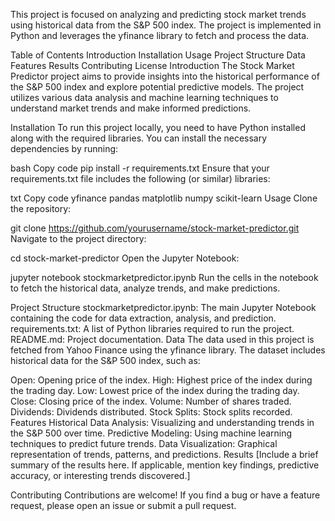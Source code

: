 This project is focused on analyzing and predicting stock market trends using historical data from the S&P 500 index. The project is implemented in Python and leverages the yfinance library to fetch and process the data.

Table of Contents
Introduction
Installation
Usage
Project Structure
Data
Features
Results
Contributing
License
Introduction
The Stock Market Predictor project aims to provide insights into the historical performance of the S&P 500 index and explore potential predictive models. The project utilizes various data analysis and machine learning techniques to understand market trends and make informed predictions.

Installation
To run this project locally, you need to have Python installed along with the required libraries. You can install the necessary dependencies by running:

bash
Copy code
pip install -r requirements.txt
Ensure that your requirements.txt file includes the following (or similar) libraries:

txt
Copy code
yfinance
pandas
matplotlib
numpy
scikit-learn
Usage
Clone the repository:

git clone https://github.com/yourusername/stock-market-predictor.git
Navigate to the project directory:

cd stock-market-predictor
Open the Jupyter Notebook:

jupyter notebook stockmarketpredictor.ipynb
Run the cells in the notebook to fetch the historical data, analyze trends, and make predictions.

Project Structure
stockmarketpredictor.ipynb: The main Jupyter Notebook containing the code for data extraction, analysis, and prediction.
requirements.txt: A list of Python libraries required to run the project.
README.md: Project documentation.
Data
The data used in this project is fetched from Yahoo Finance using the yfinance library. The dataset includes historical data for the S&P 500 index, such as:

Open: Opening price of the index.
High: Highest price of the index during the trading day.
Low: Lowest price of the index during the trading day.
Close: Closing price of the index.
Volume: Number of shares traded.
Dividends: Dividends distributed.
Stock Splits: Stock splits recorded.
Features
Historical Data Analysis: Visualizing and understanding trends in the S&P 500 over time.
Predictive Modeling: Using machine learning techniques to predict future trends.
Data Visualization: Graphical representation of trends, patterns, and predictions.
Results
[Include a brief summary of the results here. If applicable, mention key findings, predictive accuracy, or interesting trends discovered.]

Contributing
Contributions are welcome! If you find a bug or have a feature request, please open an issue or submit a pull request.

